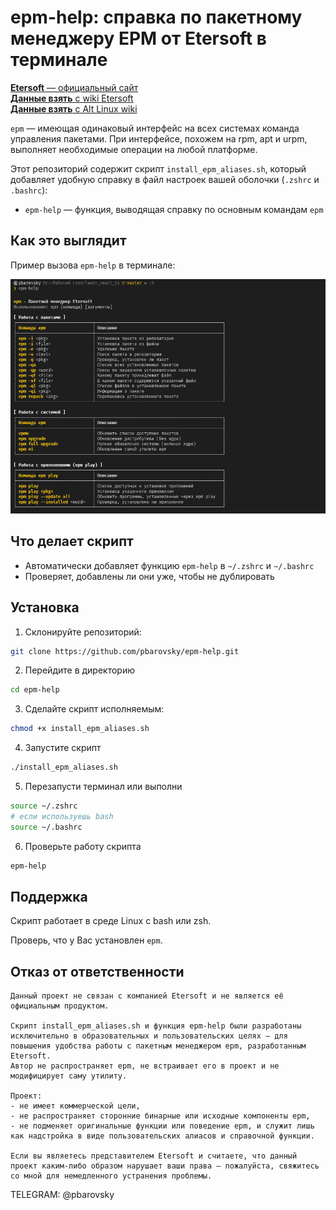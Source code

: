 # epm-help: справка по пакетному менеджеру EPM от Etersoft в терминале

[**Etersoft** — официальный сайт](https://etersoft.ru/)  
[**Данные взять** с wiki Etersoft](https://wiki.etersoft.ru/Epm)  
[**Данные взять** с Alt Linux wiki](https://www.altlinux.org/Epm)

`epm` — имеющая одинаковый интерфейс на всех системах команда управления пакетами. При интерфейсе, похожем на rpm, apt и urpm, выполняет необходимые операции на любой платформе.

Этот репозиторий содержит скрипт `install_epm_aliases.sh`, который добавляет удобную справку в файл настроек вашей оболочки (`.zshrc` и `.bashrc`):

- `epm-help` — функция, выводящая справку по основным командам `epm`

## Как это выглядит

Пример вызова `epm-help` в терминале:

![epm-help preview](./image1.png)

## Что делает скрипт

- Автоматически добавляет функцию `epm-help` в `~/.zshrc` и `~/.bashrc`
- Проверяет, добавлены ли они уже, чтобы не дублировать

## Установка

1. Склонируйте репозиторий:

```bash
git clone https://github.com/pbarovsky/epm-help.git
```

2. Перейдите в директорию

```bash
cd epm-help
```

3. Сделайте скрипт исполняемым:

```bash
chmod +x install_epm_aliases.sh
```

4. Запустите скрипт

```bash
./install_epm_aliases.sh
```

5. Перезапусти терминал или выполни

```bash
source ~/.zshrc
# если используешь bash
source ~/.bashrc
```

6. Проверьте работу скрипта

```bash
epm-help
```

## Поддержка

Скрипт работает в среде Linux с bash или zsh.

Проверь, что у Вас установлен `epm`.

## Отказ от ответственности

```
Данный проект не связан с компанией Etersoft и не является её официальным продуктом.

Скрипт install_epm_aliases.sh и функция epm-help были разработаны исключительно в образовательных и пользовательских целях — для повышения удобства работы с пакетным менеджером epm, разработанным Etersoft.
Автор не распространяет epm, не встраивает его в проект и не модифицирует саму утилиту.

Проект:
- не имеет коммерческой цели,
- не распространяет сторонние бинарные или исходные компоненты epm,
- не подменяет оригинальные функции или поведение epm, и служит лишь как надстройка в виде пользовательских алиасов и справочной функции.

Если вы являетесь представителем Etersoft и считаете, что данный проект каким-либо образом нарушает ваши права — пожалуйста, свяжитесь со мной для немедленного устранения проблемы.
```

TELEGRAM: @pbarovsky
